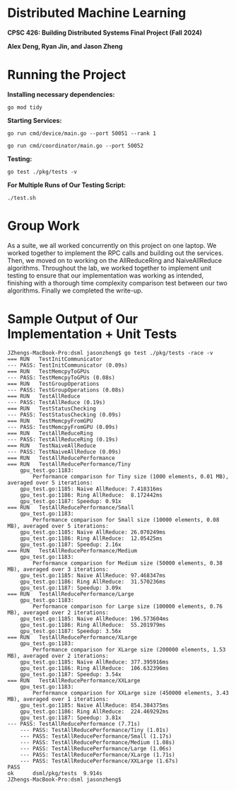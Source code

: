 # Distributed Machine Learning

**CPSC 426: Building Distributed Systems Final Project (Fall 2024)**

**Alex Deng, Ryan Jin, and Jason Zheng**

# Running the Project 

**Installing necessary dependencies:**
```
go mod tidy
```

**Starting Services:**

```
go run cmd/device/main.go --port 50051 --rank 1
```
```
go run cmd/coordinator/main.go --port 50052
```

**Testing:**

```
go test ./pkg/tests -v
```

**For Multiple Runs of Our Testing Script:**

```
./test.sh
```

# Group Work
As a suite, we all worked concurrently on this project on one laptop. We worked together to implement the RPC calls and building out the services. Then, we moved on to working on the AllReduceRing and NaiveAllReduce algorithms. Throughout the lab, we worked together to implement unit testing to ensure that our implementation was working as intended, finishing with a thorough time complexity comparison test between our two algorithms. Finally we completed the write-up.


# Sample Output of Our Implementation + Unit Tests

```
JZhengs-MacBook-Pro:dsml jasonzheng$ go test ./pkg/tests -race -v
=== RUN   TestInitCommunicator
--- PASS: TestInitCommunicator (0.09s)
=== RUN   TestMemcpyToGPUs
--- PASS: TestMemcpyToGPUs (0.08s)
=== RUN   TestGroupOperations
--- PASS: TestGroupOperations (0.08s)
=== RUN   TestAllReduce
--- PASS: TestAllReduce (0.19s)
=== RUN   TestStatusChecking
--- PASS: TestStatusChecking (0.09s)
=== RUN   TestMemcpyFromGPU
--- PASS: TestMemcpyFromGPU (0.09s)
=== RUN   TestAllReduceRing
--- PASS: TestAllReduceRing (0.19s)
=== RUN   TestNaiveAllReduce
--- PASS: TestNaiveAllReduce (0.09s)
=== RUN   TestAllReducePerformance
=== RUN   TestAllReducePerformance/Tiny
    gpu_test.go:1183: 
        Performance comparison for Tiny size (1000 elements, 0.01 MB), averaged over 5 iterations:
    gpu_test.go:1185: Naive AllReduce: 7.418316ms
    gpu_test.go:1186: Ring AllReduce:  8.172442ms
    gpu_test.go:1187: Speedup: 0.91x
=== RUN   TestAllReducePerformance/Small
    gpu_test.go:1183: 
        Performance comparison for Small size (10000 elements, 0.08 MB), averaged over 5 iterations:
    gpu_test.go:1185: Naive AllReduce: 26.070249ms
    gpu_test.go:1186: Ring AllReduce:  12.05425ms
    gpu_test.go:1187: Speedup: 2.16x
=== RUN   TestAllReducePerformance/Medium
    gpu_test.go:1183: 
        Performance comparison for Medium size (50000 elements, 0.38 MB), averaged over 3 iterations:
    gpu_test.go:1185: Naive AllReduce: 97.468347ms
    gpu_test.go:1186: Ring AllReduce:  31.570236ms
    gpu_test.go:1187: Speedup: 3.09x
=== RUN   TestAllReducePerformance/Large
    gpu_test.go:1183: 
        Performance comparison for Large size (100000 elements, 0.76 MB), averaged over 2 iterations:
    gpu_test.go:1185: Naive AllReduce: 196.573604ms
    gpu_test.go:1186: Ring AllReduce:  55.201979ms
    gpu_test.go:1187: Speedup: 3.56x
=== RUN   TestAllReducePerformance/XLarge
    gpu_test.go:1183: 
        Performance comparison for XLarge size (200000 elements, 1.53 MB), averaged over 2 iterations:
    gpu_test.go:1185: Naive AllReduce: 377.395916ms
    gpu_test.go:1186: Ring AllReduce:  106.632396ms
    gpu_test.go:1187: Speedup: 3.54x
=== RUN   TestAllReducePerformance/XXLarge
    gpu_test.go:1183: 
        Performance comparison for XXLarge size (450000 elements, 3.43 MB), averaged over 1 iterations:
    gpu_test.go:1185: Naive AllReduce: 854.384375ms
    gpu_test.go:1186: Ring AllReduce:  224.469292ms
    gpu_test.go:1187: Speedup: 3.81x
--- PASS: TestAllReducePerformance (7.71s)
    --- PASS: TestAllReducePerformance/Tiny (1.01s)
    --- PASS: TestAllReducePerformance/Small (1.17s)
    --- PASS: TestAllReducePerformance/Medium (1.08s)
    --- PASS: TestAllReducePerformance/Large (1.06s)
    --- PASS: TestAllReducePerformance/XLarge (1.71s)
    --- PASS: TestAllReducePerformance/XXLarge (1.67s)
PASS
ok      dsml/pkg/tests  9.914s
JZhengs-MacBook-Pro:dsml jasonzheng$ 
```